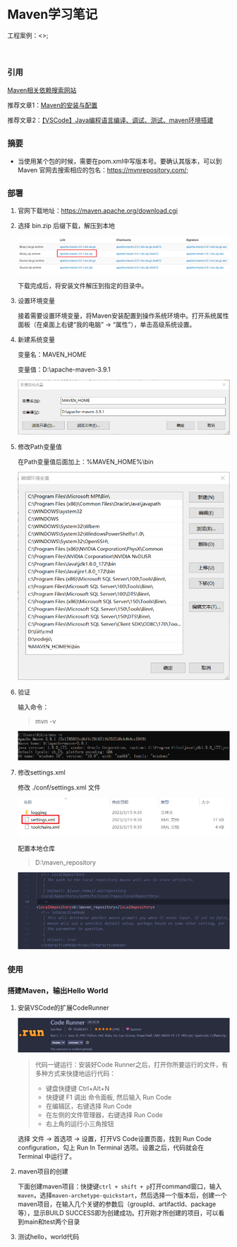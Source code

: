 # Maven学习笔记

工程案例：<>;

<br>

## `引用`

[Maven相关依赖搜索网站](https://mvnrepository.com/)

推荐文章1：[Maven的安装与配置](https://blog.csdn.net/pan_junbiao/article/details/104264644)

推荐文章2：[【VSCode】Java编程语言编译、调试、测试、maven环境搭建](https://www.jianshu.com/p/c33bfd3aef44)

## `摘要`

- 当使用某个包的时候，需要在pom.xml中写版本号。要确认其版本，可以到Maven 官网去搜索相应的包名：<https://mvnrepository.com/>;

## `部署`

1. 官网下载地址：https://maven.apache.org/download.cgi

2. 选择 bin.zip 后缀下载，解压到本地

    ![picture 1](images/00792aaf161bceaa7a2d67717ac7c70f77ef7c64cc43e5ddd8315df11a410878.png)  

    下载完成后，将安装文件解压到指定的目录中。

3. 设置环境变量

    接着需要设置环境变量，将Maven安装配置到操作系统环境中。打开系统属性面板（在桌面上右键“我的电脑” → “属性”），单击高级系统设置。

4. 新建系统变量

    变量名：MAVEN_HOME

    变量值：D:\apache-maven-3.9.1

    ![picture 2](images/5659d800ea8bb1eec7b4c8d3ae2e41f1a2b7f3fc60a31011f90080fdbda9a852.png)  

5. 修改Path变量值

    在Path变量值后面加上：%MAVEN_HOME%\bin

    ![picture 3](images/ff1daa37b113fd83587dd73cfce9e8553c54e046206396113eba1b2728afcc96.png)  
    
6. 验证
   
    输入命令： 
    
    > mvn -v

    ![picture 4](images/0a62d8c81300853b490bd515338fe3111bcb732317338c53ec6229d9648170ce.png)  

7. 修改settings.xml
    
    修改 ./conf/settings.xml 文件

    ![picture 5](images/42f32e090d345e59c7c1ddafefe942beb675c7d7cd8ca901d753b3c2e0235018.png)  

    配置本地仓库

    > <localRepository>D:\maven_repository</localRepository>

    ![picture 6](images/90d0511171cf3c621f61abafb688893b4e814c701ce8fe580e56ace221827000.png)  

## `使用`

### 搭建Maven，输出Hello World

1. 安装VSCode的扩展CodeRunner

    ![picture 7](images/5a8cd79fec2c35f3066ed303e0058c62997ea41cb29448ca2d268cbedd0a0ce8.png)  

    > 代码一键运行：安装好Code Runner之后，打开你所要运行的文件，有多种方式来快捷地运行代码：
    > - 键盘快捷键 Ctrl+Alt+N
    > - 快捷键 F1 调出 命令面板, 然后输入 Run Code
    > - 在编辑区，右键选择 Run Code
    > - 在左侧的文件管理器，右键选择 Run Code
    > - 右上角的运行小三角按钮

    选择 文件 -> 首选项 -> 设置，打开VS Code设置页面，找到 Run Code configuration，勾上 Run In Terminal 选项。设置之后，代码就会在 Terminal 中运行了。

2. maven项目的创建

    下面创建maven项目：快捷键`ctrl + shift + p`打开command窗口，输入`maven`，选择`maven-archetype-quickstart`，然后选择一个版本后，创建一个maven项目，在输入几个关键的参数后（groupId、artifactId、package等），显示BUILD SUCCESS即为创建成功。打开刚才所创建的项目，可以看到main和test两个目录

3. 测试hello，world代码